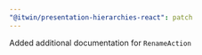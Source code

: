```yaml
---
"@itwin/presentation-hierarchies-react": patch
---
```


Added additional documentation for `RenameAction`
